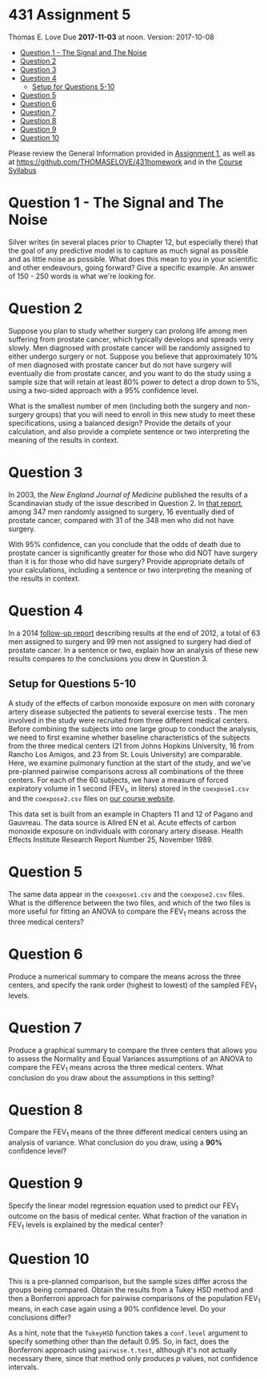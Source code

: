 431 Assignment 5
================
Thomas E. Love
Due **2017-11-03** at noon. Version: 2017-10-08

-   [Question 1 - The Signal and The Noise](#question-1---the-signal-and-the-noise)
-   [Question 2](#question-2)
-   [Question 3](#question-3)
-   [Question 4](#question-4)
    -   [Setup for Questions 5-10](#setup-for-questions-5-10)
-   [Question 5](#question-5)
-   [Question 6](#question-6)
-   [Question 7](#question-7)
-   [Question 8](#question-8)
-   [Question 9](#question-9)
-   [Question 10](#question-10)

Please review the General Information provided in [Assignment 1](https://github.com/THOMASELOVE/431homework/blob/master/431-2017_assignment-1.md), as well as at <https://github.com/THOMASELOVE/431homework> and in the [Course Syllabus](https://thomaselove.github.io/431syllabus/)

Question 1 - The Signal and The Noise
=====================================

Silver writes (in several places prior to Chapter 12, but especially there) that the goal of any predictive model is to capture as much signal as possible and as little noise as possible. What does this mean to you in your scientific and other endeavours, going forward? Give a specific example. An answer of 150 - 250 words is what we're looking for.

Question 2
==========

Suppose you plan to study whether surgery can prolong life among men suffering from prostate cancer, which typically develops and spreads very slowly. Men diagnosed with prostate cancer will be randomly assigned to either undergo surgery or not. Suppose you believe that approximately 10% of men diagnosed with prostate cancer but do not have surgery will eventually die from prostate cancer, and you want to do the study using a sample size that will retain at least 80% power to detect a drop down to 5%, using a two-sided approach with a 95% confidence level.

What is the smallest number of men (including both the surgery and non-surgery groups) that you will need to enroll in this new study to meet these specifications, using a balanced design? Provide the details of your calculation, and also provide a complete sentence or two interpreting the meaning of the results in context.

Question 3
==========

In 2003, the *New England Journal of Medicine* published the results of a Scandinavian study of the issue described in Question 2. In [that report](http://www.nejm.org/doi/10.1056/NEJMoa012794), among 347 men randomly assigned to surgery, 16 eventually died of prostate cancer, compared with 31 of the 348 men who did not have surgery.

With 95% confidence, can you conclude that the odds of death due to prostate cancer is significantly greater for those who did NOT have surgery than it is for those who did have surgery? Provide appropriate details of your calculations, including a sentence or two interpreting the meaning of the results in context.

Question 4
==========

In a 2014 [follow-up report](http://www.nejm.org/doi/full/10.1056/NEJMoa1311593#t=article) describing results at the end of 2012, a total of 63 men assigned to surgery and 99 men not assigned to surgery had died of prostate cancer. In a sentence or two, explain how an analysis of these new results compares to the conclusions you drew in Question 3.

Setup for Questions 5-10
------------------------

A study of the effects of carbon monoxide exposure on men with coronary artery disease subjected the patients to several exercise tests . The men involved in the study were recruited from three different medical centers. Before combining the subjects into one large group to conduct the analysis, we need to first examine whether baseline characteristics of the subjects from the three medical centers (21 from Johns Hopkins University, 16 from Rancho Los Amigos, and 23 from St. Louis University) are comparable. Here, we examine pulmonary function at the start of the study, and we've pre-planned pairwise comparisons across all combinations of the three centers. For each of the 60 subjects, we have a measure of forced expiratory volume in 1 second (FEV<sub>1</sub>, in liters) stored in the `coexpose1.csv` and the `coexpose2.csv` files on [our course website](https://github.com/THOMASELOVE/431homework/tree/master/HW5).

This data set is built from an example in Chapters 11 and 12 of Pagano and Gauvreau. The data source is Allred EN et al. Acute effects of carbon monoxide exposure on individuals with coronary artery disease. Health Effects Institute Research Report Number 25, November 1989.

Question 5
==========

The same data appear in the `coexpose1.csv` and the `coexpose2.csv` files. What is the difference between the two files, and which of the two files is more useful for fitting an ANOVA to compare the FEV<sub>1</sub> means across the three medical centers?

Question 6
==========

Produce a numerical summary to compare the means across the three centers, and specify the rank order (highest to lowest) of the sampled FEV<sub>1</sub> levels.

Question 7
==========

Produce a graphical summary to compare the three centers that allows you to assess the Normality and Equal Variances assumptions of an ANOVA to compare the FEV<sub>1</sub> means across the three medical centers. What conclusion do you draw about the assumptions in this setting?

Question 8
==========

Compare the FEV<sub>1</sub> means of the three different medical centers using an analysis of variance. What conclusion do you draw, using a **90%** confidence level?

Question 9
==========

Specify the linear model regression equation used to predict our FEV<sub>1</sub> outcome on the basis of medical center. What fraction of the variation in FEV<sub>1</sub> levels is explained by the medical center?

Question 10
===========

This is a pre-planned comparison, but the sample sizes differ across the groups being compared. Obtain the results from a Tukey HSD method and then a Bonferroni approach for pairwise comparisons of the population FEV<sub>1</sub> means, in each case again using a 90% confidence level. Do your conclusions differ?

As a hint, note that the `TukeyHSD` function takes a `conf.level` argument to specify something other than the default 0.95. So, in fact, does the Bonferroni approach using `pairwise.t.test`, although it's not actually necessary there, since that method only produces *p* values, not confidence intervals.
